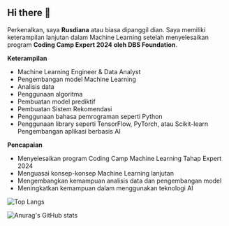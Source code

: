 ## Hi there 👋
Perkenalkan, saya **Rusdiana** atau biasa dipanggil dian.
Saya memiliki keterampilan lanjutan dalam Machine Learning setelah menyelesaikan program **Coding Camp Expert 2024 oleh DBS Foundation**.

**Keterampilan**

- Machine Learning Engineer & Data Analyst
- Pengembangan model Machine Learning
- Analisis data
- Penggunaan algoritma
- Pembuatan model prediktif
- Pembuatan Sistem Rekomendasi
- Penggunaan bahasa pemrograman seperti Python
- Penggunaan library seperti TensorFlow, PyTorch, atau Scikit-learn
Pengembangan aplikasi berbasis AI


**Pencapaian**

- Menyelesaikan program Coding Camp Machine Learning Tahap Expert 2024
- Menguasai konsep-konsep Machine Learning lanjutan
- Mengembangkan kemampuan analisis data dan pengembangan model
- Meningkatkan kemampuan dalam menggunakan teknologi AI


![Top Langs](https://github-readme-stats.vercel.app/api/top-langs/?username=binrusdi&langs_count=8&theme=radical&layout=compact)

![Anurag's GitHub stats](https://github-readme-stats.vercel.app/api?username=binrusdi&show_icons=true&theme=radical)

